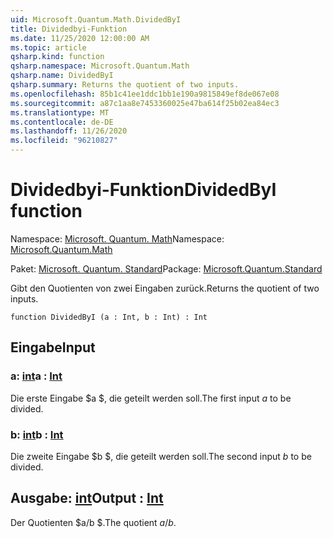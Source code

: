 ```yaml
---
uid: Microsoft.Quantum.Math.DividedByI
title: Dividedbyi-Funktion
ms.date: 11/25/2020 12:00:00 AM
ms.topic: article
qsharp.kind: function
qsharp.namespace: Microsoft.Quantum.Math
qsharp.name: DividedByI
qsharp.summary: Returns the quotient of two inputs.
ms.openlocfilehash: 85b1c41ee1ddc1bb1e190a9815849ef8de067e08
ms.sourcegitcommit: a87c1aa8e7453360025e47ba614f25b02ea84ec3
ms.translationtype: MT
ms.contentlocale: de-DE
ms.lasthandoff: 11/26/2020
ms.locfileid: "96210827"
---
```

# <a name="dividedbyi-function"></a><span data-ttu-id="7a825-102">Dividedbyi-Funktion</span><span class="sxs-lookup"><span data-stu-id="7a825-102">DividedByI function</span></span>

<span data-ttu-id="7a825-103">Namespace: [Microsoft. Quantum. Math](xref:Microsoft.Quantum.Math)</span><span class="sxs-lookup"><span data-stu-id="7a825-103">Namespace: [Microsoft.Quantum.Math](xref:Microsoft.Quantum.Math)</span></span>

<span data-ttu-id="7a825-104">Paket: [Microsoft. Quantum. Standard](https://nuget.org/packages/Microsoft.Quantum.Standard)</span><span class="sxs-lookup"><span data-stu-id="7a825-104">Package: [Microsoft.Quantum.Standard](https://nuget.org/packages/Microsoft.Quantum.Standard)</span></span>


<span data-ttu-id="7a825-105">Gibt den Quotienten von zwei Eingaben zurück.</span><span class="sxs-lookup"><span data-stu-id="7a825-105">Returns the quotient of two inputs.</span></span>

```qsharp
function DividedByI (a : Int, b : Int) : Int
```


## <a name="input"></a><span data-ttu-id="7a825-106">Eingabe</span><span class="sxs-lookup"><span data-stu-id="7a825-106">Input</span></span>

### <a name="a--int"></a><span data-ttu-id="7a825-107">a: [int](xref:microsoft.quantum.lang-ref.int)</span><span class="sxs-lookup"><span data-stu-id="7a825-107">a : [Int](xref:microsoft.quantum.lang-ref.int)</span></span>

<span data-ttu-id="7a825-108">Die erste Eingabe $a $, die geteilt werden soll.</span><span class="sxs-lookup"><span data-stu-id="7a825-108">The first input $a$ to be divided.</span></span>


### <a name="b--int"></a><span data-ttu-id="7a825-109">b: [int](xref:microsoft.quantum.lang-ref.int)</span><span class="sxs-lookup"><span data-stu-id="7a825-109">b : [Int](xref:microsoft.quantum.lang-ref.int)</span></span>

<span data-ttu-id="7a825-110">Die zweite Eingabe $b $, die geteilt werden soll.</span><span class="sxs-lookup"><span data-stu-id="7a825-110">The second input $b$ to be divided.</span></span>



## <a name="output--int"></a><span data-ttu-id="7a825-111">Ausgabe: [int](xref:microsoft.quantum.lang-ref.int)</span><span class="sxs-lookup"><span data-stu-id="7a825-111">Output : [Int](xref:microsoft.quantum.lang-ref.int)</span></span>

<span data-ttu-id="7a825-112">Der Quotienten $a/b $.</span><span class="sxs-lookup"><span data-stu-id="7a825-112">The quotient $a / b$.</span></span>
